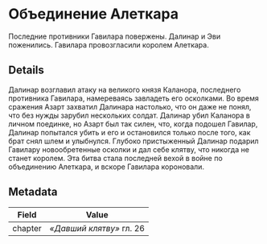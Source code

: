 # Объединение Алеткара
Последние противники Гавилара повержены. Далинар и Эви поженились. Гавилара провозгласили королем Алеткара.

## Details
Далинар возглавил атаку на великого князя Каланора, последнего противника Гавилара, намереваясь завладеть его осколками. Во время сражения Азарт захватил Далинара настолько, что он даже не понял, что без нужды зарубил нескольких солдат. Далинар убил Каланора в личном поединке, но Азарт был так силен, что, когда подошел Гавилар, Далинар попытался убить и его и остановился только после того, как брат снял шлем и улыбнулся. Глубоко пристыженный Далинар подарил Гавилару новообретенные осколки и дал себе клятву, что никогда не станет королем. Эта битва стала последней вехой в войне по объединению Алеткара, и вскоре Гавилара короновали.

## Metadata
| Field | Value |
| ----- | ----- |
| chapter | *«Давший клятву»* гл. 26 |
